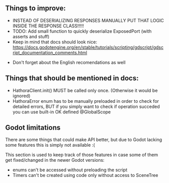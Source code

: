 ## Things to improve:
- INSTEAD OF DESERIALIZING RESPONSES MANUALLY PUT THAT LOGIC INSIDE THE RESPONSE CLASS!!!!!
- TODO: Add small function to quickly deserialize ExposedPort (with asserts and stuff)
- Keep in mind that docs should look nice: https://docs.godotengine.org/en/stable/tutorials/scripting/gdscript/gdscript_documentation_comments.html
+ Don't forget about the English recomendations as well

## Things that should be mentioned in docs:
- HathoraClient.init() MUST be called only once. (Otherwise it would be ignored)
- HathoraError enum has to be manually preloaded in order to check for detailed errors, BUT if you simply want to check if operation succeded you can use built-in OK defined @GlobalScope

## Godot limitations
There are some things that could make API better, but due to Godot lacking some
features this is simply not available :(

This section is used to keep track of those features in case some of them get fixed/changed in the newer Godot versions:
- enums can't be accessed without preloading the script
- Timers can't be created using code only without access to SceneTree